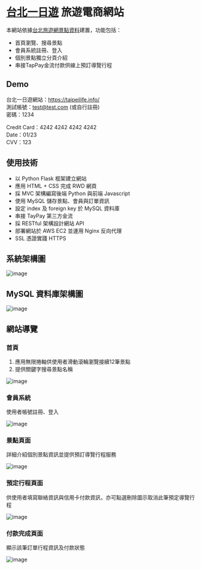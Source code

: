 # [台北一日遊](https://taipeilife.info/) 旅遊電商網站

本網站依據[台北旅遊網景點資料](https://data.taipei/#/dataset/detail?id=bd31c976-d3a5-4eed-b8c3-7454bc266afa)建置，功能包括：
* 首頁瀏覽、搜尋景點
* 會員系統註冊、登入
* 個別景點獨立分頁介紹
* 串接TapPay金流付款供線上預訂導覽行程

## Demo
台北一日遊網站：https://taipeilife.info/<br>
測試帳號：test@test.com (或自行註冊)<br>
密碼：1234

Credit Card：4242 4242 4242 4242<br>
Date：01/23<br>
CVV：123

## 使用技術
* 以 Python Flask 框架建立網站
* 應用 HTML + CSS 完成 RWD 網頁
* 採 MVC 架構編寫後端 Python 與前端 Javascript
* 使用 MySQL 儲存景點、會員與訂單資訊
* 設定 index 及 foreign key 於 MySQL 資料庫
* 串接 TayPay 第三方金流
* 採 RESTful 架構設計網站 API
* 部署網站於 AWS EC2 並運用 Nginx 反向代理
* SSL 憑證實踐 HTTPS

## 系統架構圖
![image](https://user-images.githubusercontent.com/24973056/128726778-92dcdc79-4562-4d25-83ea-9f28456b28f8.png)

## MySQL 資料庫架構圖
![image](https://user-images.githubusercontent.com/24973056/128726139-5cae936a-d98f-42e5-b133-8aad9d911aa6.png)

## 網站導覽
### 首頁
1. 應用無限捲軸供使用者滑動滾輪瀏覽接續12筆景點
2. 提供關鍵字搜尋景點名稱

![image](https://user-images.githubusercontent.com/24973056/128669442-446e70f8-5754-45c9-a316-838d04f1975f.png)

### 會員系統
使用者帳號註冊、登入

![image](https://user-images.githubusercontent.com/24973056/128671516-337594a0-204d-4f8b-9672-3f6e9d7ff7be.png)

### 景點頁面
詳細介紹個別景點資訊並提供預訂導覽行程服務

![image](https://user-images.githubusercontent.com/24973056/128672205-7d83d823-f08f-4daa-85ad-de0c8b96065f.png)

### 預定行程頁面
供使用者填寫聯絡資訊與信用卡付款資訊，亦可點選刪除圖示取消此筆預定導覽行程

![image](https://user-images.githubusercontent.com/24973056/128672908-09b94ae8-2c15-4115-92b5-31aa401a6993.png)

### 付款完成頁面
顯示該筆訂單行程資訊及付款狀態

![image](https://user-images.githubusercontent.com/24973056/128674101-a9ab6c32-54fc-4bd7-a8a1-570b872f095a.png)
